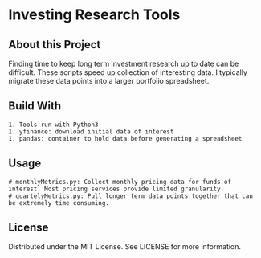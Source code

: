 # Investing Research Tools


## About this Project

Finding time to keep long term investment research up to date can be difficult. These scripts speed up collection of interesting data. I typically migrate these data points into a larger portfolio spreadsheet.

## Build With

	1. Tools run with Python3
	1. yfinance: download initial data of interest
	1. pandas: container to hold data before generating a spreadsheet

## Usage
	# monthlyMetrics.py: Collect monthly pricing data for funds of interest. Most pricing services provide limited granularity.
	# quartelyMetrics.py: Pull longer term data points together that can be extremely time consuming.

## License
Distributed under the MIT License. See LICENSE for more information.
